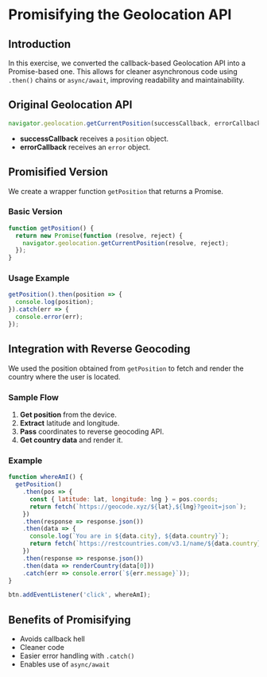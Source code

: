 # Promisifying the Geolocation API

## Introduction

In this exercise, we converted the callback-based Geolocation API into a Promise-based one. This allows for cleaner asynchronous code using `.then()` chains or `async/await`, improving readability and maintainability.

## Original Geolocation API

```javascript
navigator.geolocation.getCurrentPosition(successCallback, errorCallback);
```

* **successCallback** receives a `position` object.
* **errorCallback** receives an `error` object.

## Promisified Version

We create a wrapper function `getPosition` that returns a Promise.

### Basic Version

```javascript
function getPosition() {
  return new Promise(function (resolve, reject) {
    navigator.geolocation.getCurrentPosition(resolve, reject);
  });
}
```

### Usage Example

```javascript
getPosition().then(position => {
  console.log(position);
}).catch(err => {
  console.error(err);
});
```

## Integration with Reverse Geocoding

We used the position obtained from `getPosition` to fetch and render the country where the user is located.

### Sample Flow

1. **Get position** from the device.
2. **Extract** latitude and longitude.
3. **Pass** coordinates to reverse geocoding API.
4. **Get country data** and render it.

### Example

```javascript
function whereAmI() {
  getPosition()
    .then(pos => {
      const { latitude: lat, longitude: lng } = pos.coords;
      return fetch(`https://geocode.xyz/${lat},${lng}?geoit=json`);
    })
    .then(response => response.json())
    .then(data => {
      console.log(`You are in ${data.city}, ${data.country}`);
      return fetch(`https://restcountries.com/v3.1/name/${data.country}`);
    })
    .then(response => response.json())
    .then(data => renderCountry(data[0]))
    .catch(err => console.error(`${err.message}`));
}

btn.addEventListener('click', whereAmI);
```

## Benefits of Promisifying

* Avoids callback hell
* Cleaner code
* Easier error handling with `.catch()`
* Enables use of `async/await`

